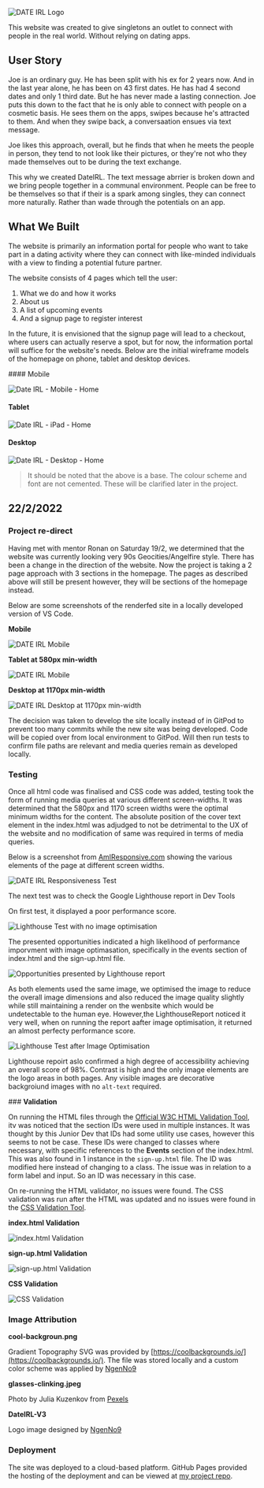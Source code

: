 
![DATE IRL Logo](/assets/images/DateIRL-V2.png)

This website was created to give singletons an outlet to connect with people in the real world. Without relying on dating apps.

## User Story

Joe is an ordinary guy. He has been split with his ex for 2 years now. And in the last year alone, he has been on 43 first dates. He has had 4 second dates and only 1 third date. But he has never made a lasting connection. Joe puts this down to the fact that he is only able to connect with people on a cosmetic basis. He sees them on the apps, swipes because he's attracted to them. And when they swipe back, a conversaation ensues via text message.

Joe likes this approach, overall, but he finds that when he meets the people in person, they tend to not look like their pictures, or they're not who they made themselves out to be during the text exchange. 

This why we created DateIRL. The text message abrrier is broken down and we bring people together in a communal environment. People can be free to be themselves so that if their is a spark among singles, they can connect more naturally. Rather than wade through the potentials on an app.

## What We Built

The website is primarily an information portal for people who want to take part in a dating activity where they can connect with like-minded individuals with a view to finding a potential future partner.

The website consists of 4 pages which tell the user:

1. What we do and how it works
2. About us
3. A list of upcoming events
4. And a signup page to register interest

In the future, it is envisioned that the signup page will lead to a checkout, where users can actually reserve a spot, but for now, the information portal will suffice for the website's needs. Below are the initial wireframe models of the homepage on phone, tablet and desktop devices.


#### Mobile


![Date IRL - Mobile - Home](https://user-images.githubusercontent.com/99017752/154042180-7859a7b2-a686-4c2c-b366-4b4364e4b39b.png)


#### Tablet


![Date IRL - iPad - Home](https://user-images.githubusercontent.com/99017752/154042678-9765835f-6c45-4834-9180-7319a5036a81.png)


#### Desktop


![Date IRL - Desktop - Home](https://user-images.githubusercontent.com/99017752/154042744-dadc679f-563a-49a6-bf29-91f20b644571.png)


>It should be noted that the above is a base. The colour scheme and font are not cemented. These will be clarified later in the project.

## **22/2/2022**

### **Project re-direct**

Having met with mentor Ronan on Saturday 19/2, we determined that the website was currently looking very 90s Geocities/Angelfire style. There has been a change in the direction of the website. Now the project is taking a 2 page approach with 3 sections in the homepage. The pages as described above will still be present however, they will be sections of the homepage instead.

Below are some screenshots of the renderfed site in a locally developed version of VS Code.

**Mobile**

![DATE IRL Mobile](/assets/images/mobile.png)

**Tablet at 580px min-width**

![DATE IRL Mobile](/assets/images/min-width-580px.png)

**Desktop at 1170px min-width**

![DATE IRL Desktop at 1170px min-width](/assets/images/min-width-1170px.png)

The decision was taken to develop the site locally instead of in GitPod to prevent too many commits while the new site was being developed. Code will be copied over from local environment to GitPod. Will then run tests to confirm file paths are relevant and media queries remain as developed locally.

### **Testing**

Once all html code was finalised and CSS code was added, testing took the form of running media queries at various different screen-widths. It was determined that the 580px and 1170 screen widths were the optimal minimum widths for the content. The absolute position of the cover text element in the index.html was adjudged to not be detrimental to the UX of the website and no modification of same was required in terms of media queries.

Below is a screenshot from [AmIResponsive.com](http://ami.responsivedesign.is/) showing the various elements of the page at different screen widths.

![DATE IRL Responsiveness Test](/assets/images/responsive-project.png)

The next test was to check the Google Lighthouse report in Dev Tools

On first test, it displayed a poor performance score. 

![Lighthouse Test with no image optimisation](/assets/images/lighthouse-test-before-image-optimisation.png)

The presented opportunities indicated a high likelihood of performance imporvment with image optimasation, specifically in the events section of index.html and the sign-up.html file. 

![Opportunities presented by Lighthouse report](/assets/images/Opportunities.png)

As both elements used the same image, we optimised the image to reduce the overall image dimensions and also reduced the image quality slightly while still maintaining a render on the wenbsite which would be undetectable to the human eye. However,the LighthouseReport noticed it very well, when on running the report aafter image optimisation, it returned an almost perfecty performance score.

![Lighthouse Test after Image Optimisation](/assets/images/lighthouse-test-after-image-optimisation.png)

Lighthouse repoirt aslo confirmed a high degree of accessibility achieving an overall score of 98%. Contrast is high and the only image elements are the logo areas in both pages. Any visible images are decorative backgroiund images with no `alt-text` required.

### **Validation**

On running the HTML files through the [Official W3C HTML Validation Tool](https://validator.w3.org/), itv was noticed that the section IDs were used in multiple instances. It was thought by this Junior Dev that IDs had some utility use cases, however this seems to not be case. These IDs were changed to classes where necessary, with specific references to the **Events** section of the index.html. This was also found in 1 instance in the `sign-up.html` file. The ID was modified here instead of changing to a class. The issue was in relation to a form label and input. So an ID was necessary in this case.

On re-running the HTML validator, no issues were found. The CSS validation was run after the HTML was updated and no issues were found in the [CSS Validation Tool](https://jigsaw.w3.org/css-validator/).

**index.html Validation**

![index.html Validation](/assets/images/index.html-validation-confirmation.png)

**sign-up.html Validation**

![sign-up.html Validation](/assets/images/sign-up.html-validation-confirmation.png)

**CSS Validation**

![CSS Validation](/assets/images/CSS-validation-confirmation.png)

### **Image Attribution**

**cool-backgroun.png** 

Gradient Topography SVG was provided by [https://coolbackgrounds.io/](https://coolbackgrounds.io/). The file was stored locally and a custom color scheme was applied by [NgenNo9](https://github.com/NgenNo9)

**glasses-clinking.jpeg**

Photo by Julia Kuzenkov from [Pexels](https://www.pexels.com/photo/people-having-a-toast-1974594/)

**DateIRL-V3**

Logo image designed by [NgenNo9](https://github.com/NgenNo9)

### **Deployment**

The site was deployed to a cloud-based platform. GitHub Pages provided the hosting of the deployment and can be viewed at [my project repo](https://ngenno9.github.io/project-1-DateIRL/).

